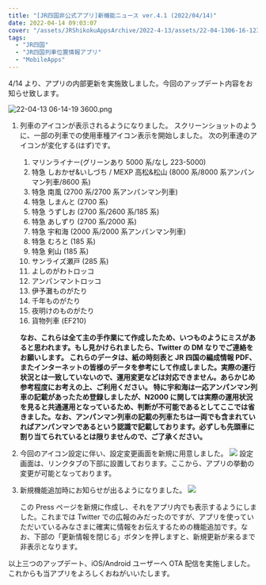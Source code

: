 ```yaml
---
title: "[JR四国非公式アプリ]新機能ニュース ver.4.1 (2022/04/14)"
date: 2022-04-14 09:03:07
cover: "/assets/JRShikokuAppsArchive/2022-4-13/assets/22-04-1306-16-123601.png"
tags:
  - "JR四国"
  - "JR四国列車位置情報アプリ"
  - "MobileApps"
---
```


4/14 より、アプリの内部更新を実施致しました。今回のアップデート内容をお知らせ致します。

![22-04-13 06-14-19 3600.png](/assets/JRShikokuAppsArchive/2022-4-13/assets/22-04-1306-16-123601.png)

1. 列車のアイコンが表示されるようになりました。
   スクリーンショットのように、一部の列車での使用車種アイコン表示を開始しました。
   次の列車達のアイコンが変化する(はず)です。

   1. マリンライナー(グリーンあり 5000 系/なし 223-5000)
   2. 特急 しおかぜ&いしづち / MEXP 高松&松山 (8000 系/8000 系アンパンマン列車/8600 系)
   3. 特急 南風 (2700 系/2700 系アンパンマン列車)
   4. 特急 しまんと (2700 系)
   5. 特急 うずしお (2700 系/2600 系/185 系)
   6. 特急 あしずり (2700 系/2000 系)
   7. 特急 宇和海 (2000 系/2000 系アンパンマン列車)
   8. 特急 むろと (185 系)
   9. 特急 剣山 (185 系)
   10. サンライズ瀬戸 (285 系)
   11. よしのがわトロッコ
   12. アンパンマントロッコ
   13. 伊予灘ものがたり
   14. 千年ものがたり
   15. 夜明けのものがたり
   16. 貨物列車 (EF210)

   **なお、これらは全て主の手作業にて作成したため、いつものようにミスがあると思われます。もし見かけられましたら、Twitter の DM なりでご連絡をお願いします。
   これらのデータは、紙の時刻表と JR 四国の編成情報 PDF、またインターネットの皆様のデータを参考にして作成しました。実際の運行状況とは一致していないので、運用変更などは対応できません。あらかじめ参考程度にお考えの上、ご利用ください。
   特に宇和海は一応アンパンマン列車の記載があったため登録しましたが、N2000 に関しては実際の運用状況を見ると共通運用となっているため、判断が不可能であるとしてここでは省きました。なお、アンパンマン列車の記載の列車たちは一両でも含まれていればアンパンマンであるという認識で記載しております。必ずしも先頭車に割り当てられているとは限りませんので、ご了承ください。**

2. 今回のアイコン設定に伴い、設定変更画面を新規に用意しました。
   ![](/assets/JRShikokuAppsArchive/2022-4-13/assets/IMG_20220414_022234.jpg)
   設定画面は、リンクタブの下部に設置しております。ここから、アプリの挙動の変更が可能となっております。
3. 新規機能追加時にお知らせが出るようになりました。
   ![](/assets/JRShikokuAppsArchive/2022-4-13/assets/Screenshot_20220414-023149.png)

   この Press ページを新規に作成し、それをアプリ内でも表示するようにしました。これまでは Twitter での広報のみだったのですが、アプリを使っていただいているみなさまに確実に情報をお伝えするための機能追加です。なお、下部の「更新情報を閉じる」ボタンを押しますと、新規更新が来るまで非表示となります。

以上三つのアップデート、iOS/Android ユーザーへ OTA 配信を実施しました。これからも当アプリをよろしくおねがいいたします。
